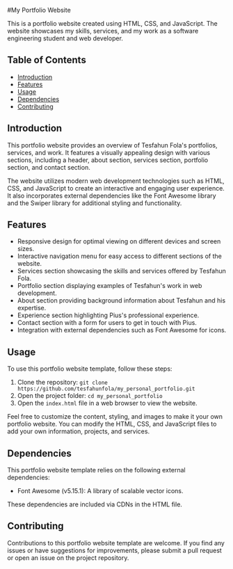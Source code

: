 #My Portfolio Website

This is a portfolio website created using HTML, CSS, and JavaScript. The website showcases my skills, services, and my work as a software engineering student and web developer.
## Table of Contents

- [Introduction](#introduction)
- [Features](#features)
- [Usage](#usage)
- [Dependencies](#dependencies)
- [Contributing](#contributing)


## Introduction

This portfolio website provides an overview of Tesfahun Fola's portfolios, services, and work. It features a visually appealing design with various sections, including a header, about section, services section, portfolio section, and contact section.

The website utilizes modern web development technologies such as HTML, CSS, and JavaScript to create an interactive and engaging user experience. It also incorporates external dependencies like the Font Awesome library and the Swiper library for additional styling and functionality.

## Features

- Responsive design for optimal viewing on different devices and screen sizes.
- Interactive navigation menu for easy access to different sections of the website.
- Services section showcasing the skills and services offered by Tesfahun Fola.
- Portfolio section displaying examples of Tesfahun's work in web development.
- About section providing background information about Tesfahun and his expertise.
- Experience section highlighting Pius's professional experience.
- Contact section with a form for users to get in touch with Pius.
- Integration with external dependencies such as Font Awesome for icons.

## Usage

To use this portfolio website template, follow these steps:

1. Clone the repository: `git clone https://github.com/tesfahunfola/my_personal_portfolio.git`
2. Open the project folder: `cd my_personal_portfolio`
3. Open the `index.html` file in a web browser to view the website.

Feel free to customize the content, styling, and images to make it your own portfolio website. You can modify the HTML, CSS, and JavaScript files to add your own information, projects, and services.

## Dependencies

This portfolio website template relies on the following external dependencies:

- Font Awesome (v5.15.1): A library of scalable vector icons.

These dependencies are included via CDNs in the HTML file.

## Contributing

Contributions to this portfolio website template are welcome. If you find any issues or have suggestions for improvements, please submit a pull request or open an issue on the project repository.
